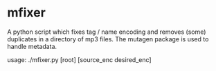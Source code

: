 # mfixer

A python script which fixes tag / name encoding and removes (some) duplicates in a directory of mp3 files. The mutagen package is used to handle metadata.

usage: ./mfixer.py [root] [source_enc desired_enc]
